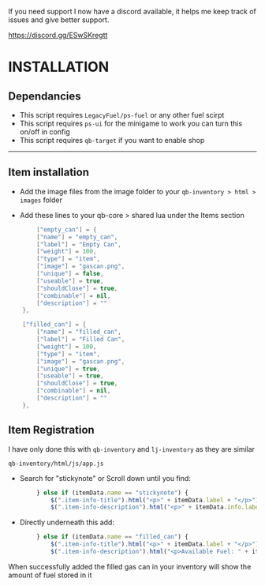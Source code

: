 If you need support I now have a discord available, it helps me keep track of issues and give better support.

https://discord.gg/ESwSKregtt

# INSTALLATION

## Dependancies
- This script requires `LegacyFuel/ps-fuel` or any other fuel scirpt
- This script requires `ps-ui` for the minigame to work you can turn this on/off in config
- This script requires `qb-target` if you want to enable shop


---
## Item installation
- Add the image files from the image folder to your `qb-inventory > html > images` folder

- Add these lines to your qb-core > shared lua under the Items section
```lua
		["empty_can"] = {
		["name"] = "empty_can",                                                        
        ["label"] = "Empty Can",
        ["weight"] = 100,
        ["type"] = "item",
        ["image"] = "gascan.png",
        ["unique"] = false,
        ["useable"] = true,
        ["shouldClose"] = true,
        ["combinable"] = nil,
        ["description"] = ""
    },

    ["filled_can"] = {
		["name"] = "filled_can",                                                        
        ["label"] = "Filled Can",
        ["weight"] = 100,
        ["type"] = "item",
        ["image"] = "gascan.png",
        ["unique"] = true,
        ["useable"] = true,
        ["shouldClose"] = true,
        ["combinable"] = nil,
        ["description"] = ""
    },
```


## Item Registration

I have only done this with `qb-inventory` and `lj-inventory` as they are similar

`qb-inventory/html/js/app.js`

- Search for "stickynote" or Scroll down until you find:
```js
        } else if (itemData.name == "stickynote") {
            $(".item-info-title").html("<p>" + itemData.label + "</p>");
            $(".item-info-description").html("<p>" + itemData.info.label + "</p>");
```
- Directly underneath this add:
```js
        } else if (itemData.name == "filled_can") {
            $(".item-info-title").html("<p>" + itemData.label + "</p>");
            $(".item-info-description").html("<p>Available Fuel: " + itemData.info.fuel + "</p>");
```
When successfully added the filled gas can in your inventory will show the amount of fuel stored in it